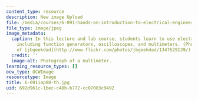```yaml
---
content_type: resource
description: New image Upload
file: /media/courses/6-091-hands-on-introduction-to-electrical-engineering-lab-skills-january-iap-2008/692d961c1becc48bb772cc07003c9492_6-091iap08-th.jpg
file_type: image/jpeg
image_metadata:
  caption: In this lecture and lab course, students learn to use electrical instruments
    including function generators, oscilloscopes, and multimeters. (Photograph courtesy
    of [jbgeekdad](http://www.flickr.com/photos/jbgeekdad/1347629139/) on Flickr.)
  credit: ''
  image-alt: Photograph of a multimeter.
learning_resource_types: []
ocw_type: OCWImage
resourcetype: Image
title: 6-091iap08-th.jpg
uid: 692d961c-1bec-c48b-b772-cc07003c9492
---
```

